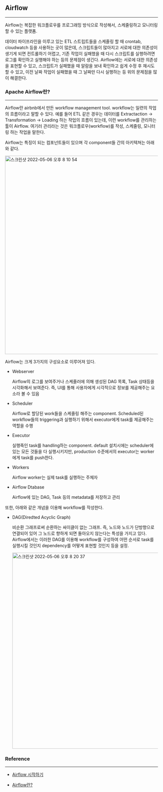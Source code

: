 ## Airflow

---

Airflow는 복잡한 워크플로우를 프로그래밍 방식으로 작성해서, 스케줄링하고 모니터링할 수 있는 플랫폼.

데이터 파이프라인을 이루고 있는 ETL 스트립트들을 스케줄링 할 때 crontab, cloudwatch 등을 사용하는 곳이 많은데, 스크립트들이 많아지고 서로에 대한 의존성이 생기게 되면 컨트롤하기 어렵고, 기존 작업이 실패했을 때 다시 스크립트를 실행하려면 로그를 확인하고 실행해야 하는 등의 문제점이 생긴다. Airflow에는 서로에 대한 의존성을 표현할 수 있고, 스크립트가 실패했을 때 알람을 보내 확인하고 쉽게 수정 후 재시도할 수 있고, 이전 날짜 작업이 실패했을 때 그 날짜만 다시 실행하는 등 위의 문제점을 많이 해결한다.

### Apache Airflow란?

---

Airflow란 airbnb에서 만든 workflow management tool. workflow는 일련의 작업의 흐름이라고 말할 수 있다. 예를 들어 ETL 같은 경우는 데이터를 Extractaction -> Transformation -> Loading 하는 작업의 흐름이 있는데, 이런 workflow를 관리하는 툴이 Airflow. 여기러 관리라는 것은 워크플로우(workflow)를 작성, 스케줄링, 모니터링 하는 작업을 말한다. 

Airflow는 특징이 되는 컴포넌트들이 있으며 각 component들 간의 아키텍쳐는 아래와 같다.

<img width="652" alt="스크린샷 2022-05-06 오후 8 10 54" src="https://user-images.githubusercontent.com/86764734/167120893-614883cd-1d99-40b4-a54e-adae7d60dbd4.png">

Airflow는 크게 3가지의 구성요소로 이루어져 있다.

- Webserver

    Airflow의 로그를 보여주거나 스케줄러에 의해 생성된 DAG 목록, Task 상태등을 시각화해서 보여준다. 즉, UI를 통해 사용자에게 시각적으로 정보를 제공해주는 요소라 볼 수 있음


- Scheduler

    Airflow로 할당된 work들을 스케줄링 해주는 component. Scheduled된 workflow들의 triggering과 실행하기 위해서 executor에게 task를 제공해주는 역할을 수행

- Executor

    실행죽인 task를 handling하는 component. default 설치시에는 scheduler에 있는 모든 것들을 다 실행시키지만, production 수준에서의 executor는 worker에게 task를 push한다.


- Workers

    Airflow worker는 실제 task를 실행하는 주체자

- Airflow Dtabase

    Airflow에 있는 DAG, Task 등의 metadata를 저장하고 관리

또한, 아래와 같은 개념을 이용해 workflow를 작성한다.

- DAG(Diredted Acyclic Graph)

    비순환 그래프로써 순환하는 싸이클이 없는 그래프. 즉, 노드와 노드가 단방향으로 연결되어 있어 그 노드로 향하게 되면 돌아오지 않는다는 특성을 가지고 있다. Airflow에서는 이러한 DAG를 이용해 workflow를 구성하여 어떤 순서로 task를 실행시킬 것인지 dependency를 어떻게 표현할 것인지 등을 설정.

    <img width="644" alt="스크린샷 2022-05-06 오후 8 20 37" src="https://user-images.githubusercontent.com/86764734/167122077-9ab2ac7f-e870-4277-9c9a-098be1d3171a.png">





### Reference

---

- [Airflow 시작하기](https://data-engineer-tech.tistory.com/30)

- [Airflow란?](https://lsjsj92.tistory.com/631)
